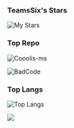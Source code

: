 ### TeamsSix's Stars

![My Stars](https://github-readme-stats.vercel.app/api?username=teamssix&show_icons=true&include_all_commits=true&count_private=true)

### Top Repo

![Cooolis-ms](https://github-readme-stats.vercel.app/api/pin/?username=teamssix&repo=Cooolis-ms)

![BadCode](https://github-readme-stats.vercel.app/api/pin/?username=teamssix&repo=BadCode)


### Top Langs

![Top Langs](https://github-readme-stats.vercel.app/api/top-langs/?username=teamssix&layout=compact)


[![](https://teamssix.oss-cn-hangzhou.aliyuncs.com/TeamsSix_Subscription_Logo2.png)](https://github.com/teamssix)
